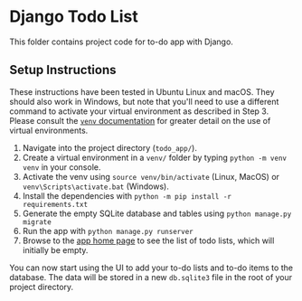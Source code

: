 # Django Todo List

This folder contains project code for to-do app with Django.

## Setup Instructions

These instructions have been tested in Ubuntu Linux and macOS. They should also work in Windows, but note that you'll need to use a different command to activate your virtual environment as described in Step 3. Please consult the [`venv` documentation](https://docs.python.org/3/library/venv.html#creating-virtual-environments) for greater detail on the use of virtual environments.

1. Navigate into the project directory (`todo_app/`).
2. Create a virtual environment in a `venv/` folder by typing `python -m venv venv` in your console.
3. Activate the venv using `source venv/bin/activate` (Linux, MacOS) or `venv\Scripts\activate.bat` (Windows).
4. Install the dependencies with `python -m pip install -r requirements.txt`
5. Generate the empty SQLite database and tables using `python manage.py migrate`
5. Run the app with `python manage.py runserver`
6. Browse to the [app home page](http://localhost:8000/) to see the list of todo lists, which will initially be empty. 

You can now start using the UI to add your to-do lists and to-do items to the database. The data will be stored in a new `db.sqlite3` file in the root of your project directory.


